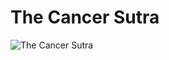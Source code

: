 # The Cancer Sutra #

![The Cancer Sutra](https://cbfranklin.github.io/cancer-sutra/img/social/banners/CS_Social_ChestXXXam.png "The Cancer Sutra")
